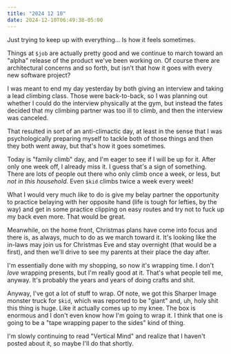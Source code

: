 ```yaml
---
title: "2024 12 10"
date: 2024-12-10T06:49:38-05:00
---
```


Just trying to keep up with everything... Is how it feels sometimes.<!--more-->

Things at `$job` are actually pretty good and we continue to march toward an
"alpha" release of the product we've been working on. Of course there are
architectural concerns and so forth, but isn't that how it goes with every new
software project?

I was meant to end my day yesterday by both giving an interview and taking a
lead climbing class. Those were back-to-back, so I was planning out whether I
could do the interview physically at the gym, but instead the fates decided that
my climbing partner was too ill to climb, and then the interview was canceled.

That resulted in sort of an anti-climactic day, at least in the sense that I was
psychologically preparing myself to tackle both of those things and then they
both went away, but that's how it goes sometimes.

Today is "family climb" day, and I'm eager to see if I will be up for it. After
only one week off, I already miss it. I guess that's a sign of something. There
are lots of people out there who only climb once a week, or less, but *not in
this household*. Even `$kid` climbs twice a week every week!

What I would very much *like* to do is give my belay partner the opportunity to
practice belaying with her opposite hand (life is tough for lefties, by the way)
and get in some practice clipping on easy routes and try not to fuck up my back
even more. That would be great.

Meanwhile, on the home front, Christmas plans have come into focus and there is,
as always, much to do as we march toward it. It's looking like the in-laws may
join us for Christmas Eve and stay overnight (that would be a first), and then
we'll drive to see my parents at their place the day after.

I'm essentially done with my shopping, so now it's wrapping time. I don't *love*
wrapping presents, but I'm really good at it. That's what people tell me,
anyway. It's probably the years and years of doing crafts and shit.

Anyway, I've got a lot of stuff to wrap. Of note, we got this Sharper Image
monster truck for `$kid`, which was reported to be "giant" and, uh, holy shit
this thing is huge. Like it actually comes up to my knee. The box is enormous
and I don't even know how I'm going to wrap it. I think that one is going to be
a "tape wrapping paper to the sides" kind of thing.

I'm slowly continuing to read "Vertical Mind" and realize that I haven't posted
about it, so maybe I'll do that shortly.
